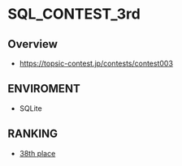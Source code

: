 # SQL_CONTEST_3rd
## Overview
* https://topsic-contest.jp/contests/contest003

## ENVIROMENT
* SQLite

## RANKING
* [38th place](https://topsic-contest.jp/contests/contest003/ranking)
